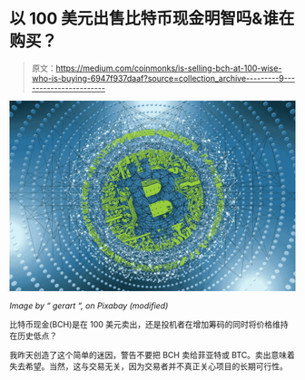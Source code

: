 # 以 100 美元出售比特币现金明智吗&谁在购买？

> 原文：<https://medium.com/coinmonks/is-selling-bch-at-100-wise-who-is-buying-6947f937daaf?source=collection_archive---------9----------------------->

![](img/2bd955de111a23f247c71aeb644d40f2.png)

*Image by “ gerart “, on Pixabay (modified)*

比特币现金(BCH)是在 100 美元卖出，还是投机者在增加筹码的同时将价格维持在历史低点？

我昨天创造了这个简单的迷因，警告不要把 BCH 卖给菲亚特或 BTC。卖出意味着失去希望。当然，这与交易无关，因为交易者并不真正关心项目的长期可行性。